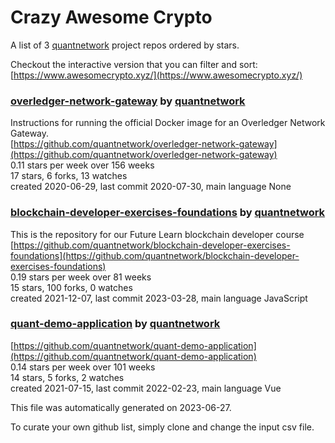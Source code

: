 # Crazy Awesome Crypto
A list of 3 [quantnetwork](https://github.com/quantnetwork) project repos ordered by stars.  

Checkout the interactive version that you can filter and sort: 
[https://www.awesomecrypto.xyz/](https://www.awesomecrypto.xyz/)  


### [overledger-network-gateway](https://github.com/quantnetwork/overledger-network-gateway) by [quantnetwork](https://github.com/quantnetwork)  
Instructions for running the official Docker image for an Overledger Network Gateway.  
[https://github.com/quantnetwork/overledger-network-gateway](https://github.com/quantnetwork/overledger-network-gateway)  
0.11 stars per week over 156 weeks  
17 stars, 6 forks, 13 watches  
created 2020-06-29, last commit 2020-07-30, main language None  


### [blockchain-developer-exercises-foundations](https://github.com/quantnetwork/blockchain-developer-exercises-foundations) by [quantnetwork](https://github.com/quantnetwork)  
This is the repository for our Future Learn blockchain developer course  
[https://github.com/quantnetwork/blockchain-developer-exercises-foundations](https://github.com/quantnetwork/blockchain-developer-exercises-foundations)  
0.19 stars per week over 81 weeks  
15 stars, 100 forks, 0 watches  
created 2021-12-07, last commit 2023-03-28, main language JavaScript  


### [quant-demo-application](https://github.com/quantnetwork/quant-demo-application) by [quantnetwork](https://github.com/quantnetwork)  
  
[https://github.com/quantnetwork/quant-demo-application](https://github.com/quantnetwork/quant-demo-application)  
0.14 stars per week over 101 weeks  
14 stars, 5 forks, 2 watches  
created 2021-07-15, last commit 2022-02-23, main language Vue  


This file was automatically generated on 2023-06-27.  

To curate your own github list, simply clone and change the input csv file.  